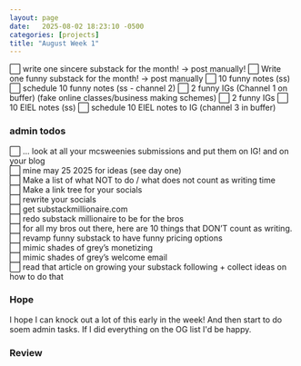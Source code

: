 ```yaml
---
layout: page
date:   2025-08-02 18:23:10 -0500
categories: [projects]
title: "August Week 1"
---
```

⬜ write one sincere substack for the month! → post manually!
⬜ Write one funny substack for the month! → post manually
⬜ 10 funny notes (ss)
⬜ schedule 10 funny notes (ss - channel 2) 
⬜ 2 funny IGs (Channel 1 on buffer) (fake online classes/business making schemes)
⬜ 2 funny IGs
⬜ 10 EIEL notes (ss)
⬜ schedule 10 EIEL notes to IG  (channel 3 in buffer)

### admin todos
⬜ … look at all your mcsweenies submissions and put them on IG! and on your blog  
⬜ mine may 25 2025 for ideas (see day one)  
⬜ Make a list of what NOT to do / what does not count as writing time  
⬜ Make a link tree for your socials  
⬜ rewrite your socials  
⬜ get substackmillionaire.com   
⬜ redo substack millionaire to be for the bros  
⬜ for all my bros out there, here are 10 things that DON’T count as writing.   
⬜ revamp funny substack to have funny pricing options  
⬜ mimic shades of grey’s monetizing   
⬜ mimic shades of grey’s welcome email  
⬜ read that article on growing your substack following + collect ideas on how to do that  

### Hope
I hope I can knock out a lot of this early in the week! And then start to do soem admin tasks. If I did everything on the OG list I'd be happy. 
### Review
